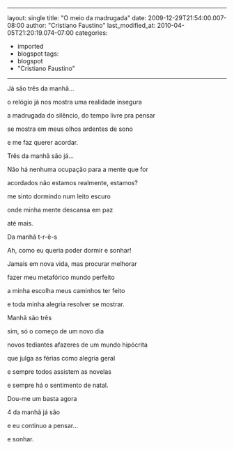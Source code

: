 
---
layout: single
title: "O meio da madrugada"
date: 2009-12-29T21:54:00.007-08:00
author: "Cristiano Faustino"
last_modified_at: 2010-04-05T21:20:19.074-07:00
categories:
  - imported
  - blogspot
tags:
  - blogspot
  - "Cristiano Faustino"
---

Já são três da manhã...

o relógio já nos mostra uma realidade insegura

a madrugada do silêncio, do tempo livre pra pensar

se mostra em meus olhos ardentes de sono

e me faz querer acordar.



Três da manhã são já...

Não há nenhuma ocupação para a mente que for

acordados não estamos realmente, estamos?

me sinto dormindo num leito escuro

onde minha mente descansa em paz

até mais.



Da manhã t-r-ê-s

Ah, como eu queria poder dormir e sonhar!

Jamais em nova vida, mas procurar melhorar

fazer meu metafórico mundo perfeito

a minha escolha meus caminhos ter feito

e toda minha alegria resolver se mostrar.



Manhã são três

sim, só o começo de um novo dia 

novos tediantes afazeres de um mundo hipócrita

que julga as férias como alegria geral

e sempre todos assistem as novelas

e sempre há o sentimento de natal.



Dou-me um basta agora

4 da manhã já são

e eu continuo a pensar...

e sonhar.